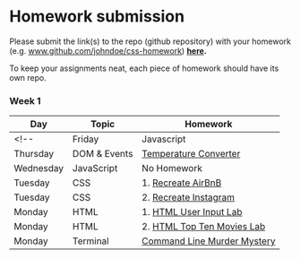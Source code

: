 # Homework submission

Please submit the link(s) to the repo (github repository) with your homework (e.g. www.github.com/johndoe/css-homework) **[here](https://goo.gl/forms/NkiI21wh3Fe48h583).**

To keep your assignments neat, each piece of homework should have its own repo.

<!-- ## Homework schedule

### Week 4
| Day     | Topic                        | Homework                                                                  |
| ------  | -----                        | --------                                                                  |
| Tuesday | Node / Express               | No homework. |
| Monday  | AJAX                         | No homework. |

### Week 2

| Day    | Topic                        | Homework                                                                  |
| ------ | -----                        | --------                                                                  |
| Thursday | Bootstrap Mockup | [Bootstrap Mockup](https://github.com/WDI-SEA/bootstrap-mockups) |
| Wednesday | Intro to jQuery | [jQuery Intro](https://github.com/davified/jquery-intro-lab) |
| Wednesday | Catch Up | Finish [Times Table](https://github.com/ga-students/dom-times-table) |
| Wednesday | Catch Up | Finish [Sim City Bomb Squad](https://github.com/ga-students/sim-city-bomb-squad) |
| Tuesday | JavaScript Iterators | [Using Iterators](https://github.com/WDI-SEA/js-callbacks-iterators) |
| Tuesday | Javascript Callbacks, Timers | [Sim City Bomb Squad](https://github.com/ga-students/sim-city-bomb-squad) |
| Monday | Review | Finish Tic Tac Toe! |
 -->
### Week 1

| Day       | Topic      | Homework                                                             |
| ------    | -----      | --------                                                             |
<!-- | Friday    | Javascript | [Tic Tac Toe][1010]                                                  |
| Thursday | DOM & Events| [Temperature Converter][1009]                                        |
| Wednesday | JavaScript | No Homework                                                          |
| Tuesday   | CSS        | 1. [Recreate AirBnB][903]          |
| Tuesday   | CSS        | 2. [Recreate Instagram][902] |
| Monday    | HTML       | 1. [HTML User Input Lab][901] |
| Monday    | HTML       | 2. [HTML Top Ten Movies Lab][900] | -->
| Monday    | Terminal   | [Command Line Murder Mystery][899]




<!-- Links to homework -->
[899]: https://github.com/WDI-SEA/command-line-murder-mystery
[900]: https://github.com/WDI-SEA/html_top_ten_movies_table
[901]: https://github.com/WDI-SEA/html_user_inputs
[902]: https://github.com/ga-students/css-positioning
[903]: https://github.com/ga-students/css-airbnb
[1009]: https://github.com/WDI-SEA/temperature-converter-dom
[1010]: https://github.com/davified/tic-tac-toe
